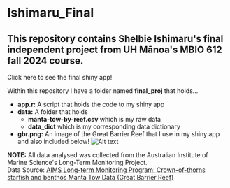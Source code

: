 # Ishimaru_Final
## This repository contains Shelbie Ishimaru's final independent project from UH Mānoa's MBIO 612 fall 2024 course. 

Click here to see the final shiny app!

Within this repository I have a folder named **final_proj** that holds...
- **app.r:** A script that holds the code to my shiny app
- **data:** A folder that holds
  - **manta-tow-by-reef.csv** which is my raw data
  - **data_dict** which is my corresponding data dictionary 
- **gbr.png:** An image of the Great Barrier Reef that I use in my shiny app and also included below!
![Alt text](https://assets.wwf.org.au/image/upload/v1674690648/website-media/news-blogs/img-coral-underwater-great-barrier-reef-1000x600.jpg)

**NOTE:** All data analysed was collected from the Australian Institute of Marine Science's Long-Term Monitoring Project. <br>
Data Source: [AIMS Long-term Monitoring Program: Crown-of-thorns starfish and benthos Manta Tow Data (Great Barrier Reef)](https://apps.aims.gov.au/metadata/view/5bb9a340-4ade-11dc-8f56-00008a07204e)
